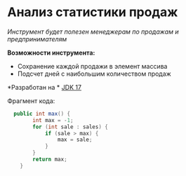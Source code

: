 # Анализ статистики продаж
*Инструмент будет полезен менеджерам по продажам и предпринимателям*

**Возможности инструмента:**
* Сохранение каждой продажи в элемент массива
* Подсчет дней с наибольшим количеством продаж


*Разработан на * [JDK 17](https://openjdk.org/projects/jdk/17/)

 Фрагмент кода:
```java
  public int max() {
        int max = -1;
        for (int sale : sales) {
            if (sale > max) {
                max = sale;
            }
        }
        return max;
    }
```